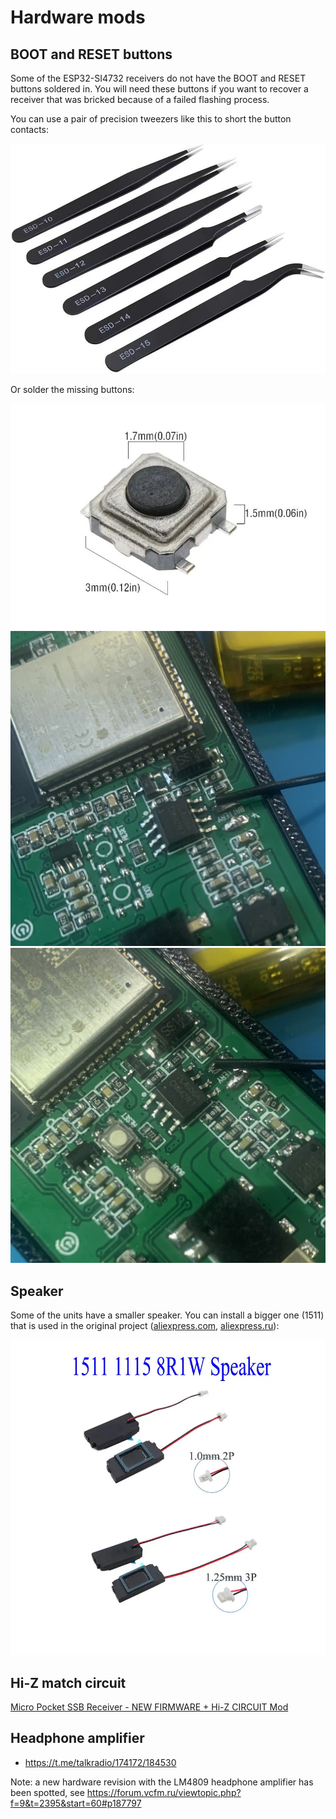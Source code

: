# Hardware mods

## BOOT and RESET buttons

Some of the ESP32-SI4732 receivers do not have the BOOT and RESET buttons soldered in. You will need these buttons if you want to recover a receiver that was bricked because of a failed flashing process.

You can use a pair of precision tweezers like this to short the button contacts:

![](_static/precision-tweezers.jpg)

Or solder the missing buttons:

![](_static/button.jpg) ![](_static/boot-reset-buttons-missing.jpg) ![](_static/boot-reset-buttons-soldered.jpg)

## Speaker

Some of the units have a smaller speaker. You can install a bigger one (1511) that is used in the original project ([aliexpress.com](https://www.aliexpress.com/item/1005006309723573.html), [aliexpress.ru](https://aliexpress.ru/item/1005005725740853.html)):

![](_static/speaker.jpg)

## Hi-Z match circuit

[ Micro Pocket SSB Receiver - NEW FIRMWARE + Hi-Z CIRCUIT Mod](https://youtu.be/BzrOE9BFpyU?feature=shared&t=916)

## Headphone amplifier

* <https://t.me/talkradio/174172/184530>

Note: a new hardware revision with the LM4809 headphone amplifier has been spotted, see <https://forum.vcfm.ru/viewtopic.php?f=9&t=2395&start=60#p187797>
